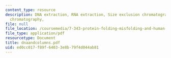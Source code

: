 ```yaml
---
content_type: resource
description: DNA extraction, RNA extraction, Size exclusion chromatography, Ion exchange
  chromatography,
file: null
file_location: /coursemedia/7-343-protein-folding-misfolding-and-human-disease-fall-2004/ed0cc017f89f64033e8b79f4d044ab81_dnaandcolumns.pdf
file_type: application/pdf
resourcetype: Document
title: dnaandcolumns.pdf
uid: ed0cc017-f89f-6403-3e8b-79f4d044ab81
---
```


